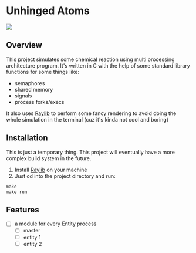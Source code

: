 # Unhinged Atoms
![](https://github.com/raysan5/raylib/blob/master/logo/raylib_logo_animation.gif?raw=true)

## Overview
This project simulates some chemical reaction using multi processing architecture program. It's written in C with the help of some standard library functions for some things like:
- semaphores
- shared memory
- signals
- process forks/execs

It also uses [Raylib](https://github.com/raysan5/raylib) to perform some fancy rendering to avoid doing the whole simulation in the terminal (cuz it's kinda not cool and boring)

## Installation
This is just a temporary thing. This project will eventually have a more complex build system in the future.

1. Install [Raylib](https://github.com/raysan5/raylib) on your machine
2. Just cd into the project directory and run:
```shell
make
make run
```

## Features
- [ ] a module for every Entity process
    - [ ] master
    - [ ] entity 1
    - [ ] entity 2
